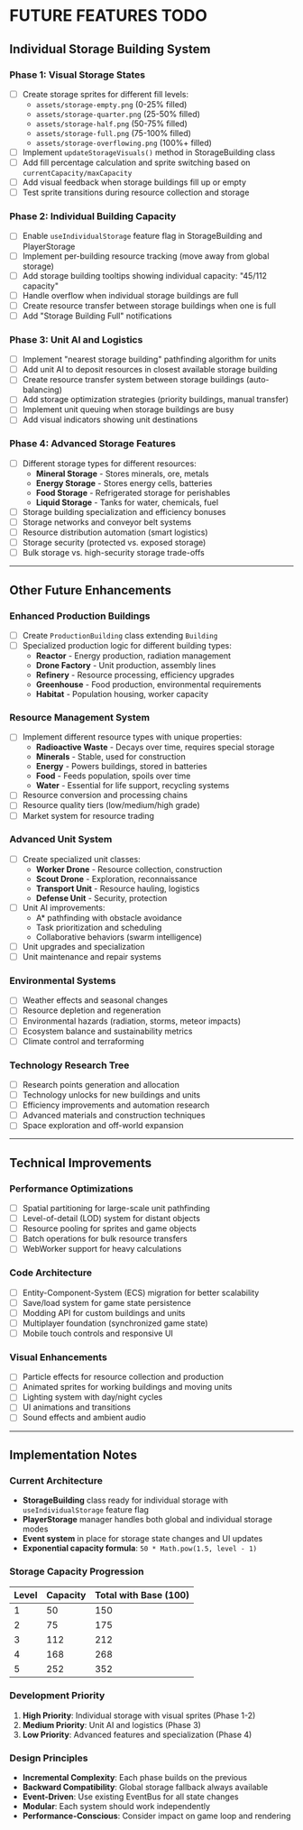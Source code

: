 # FUTURE FEATURES TODO

## Individual Storage Building System

### Phase 1: Visual Storage States
- [ ] Create storage sprites for different fill levels:
  - `assets/storage-empty.png` (0-25% filled)
  - `assets/storage-quarter.png` (25-50% filled)
  - `assets/storage-half.png` (50-75% filled)
  - `assets/storage-full.png` (75-100% filled)
  - `assets/storage-overflowing.png` (100%+ filled)
- [ ] Implement `updateStorageVisuals()` method in StorageBuilding class
- [ ] Add fill percentage calculation and sprite switching based on `currentCapacity/maxCapacity`
- [ ] Add visual feedback when storage buildings fill up or empty
- [ ] Test sprite transitions during resource collection and storage

### Phase 2: Individual Building Capacity
- [ ] Enable `useIndividualStorage` feature flag in StorageBuilding and PlayerStorage
- [ ] Implement per-building resource tracking (move away from global storage)
- [ ] Add storage building tooltips showing individual capacity: "45/112 capacity"
- [ ] Handle overflow when individual storage buildings are full
- [ ] Create resource transfer between storage buildings when one is full
- [ ] Add "Storage Building Full" notifications

### Phase 3: Unit AI and Logistics
- [ ] Implement "nearest storage building" pathfinding algorithm for units
- [ ] Add unit AI to deposit resources in closest available storage building
- [ ] Create resource transfer system between storage buildings (auto-balancing)
- [ ] Add storage optimization strategies (priority buildings, manual transfer)
- [ ] Implement unit queuing when storage buildings are busy
- [ ] Add visual indicators showing unit destinations

### Phase 4: Advanced Storage Features
- [ ] Different storage types for different resources:
  - **Mineral Storage** - Stores minerals, ore, metals
  - **Energy Storage** - Stores energy cells, batteries
  - **Food Storage** - Refrigerated storage for perishables
  - **Liquid Storage** - Tanks for water, chemicals, fuel
- [ ] Storage building specialization and efficiency bonuses
- [ ] Storage networks and conveyor belt systems
- [ ] Resource distribution automation (smart logistics)
- [ ] Storage security (protected vs. exposed storage)
- [ ] Bulk storage vs. high-security storage trade-offs

---

## Other Future Enhancements

### Enhanced Production Buildings
- [ ] Create `ProductionBuilding` class extending `Building`
- [ ] Specialized production logic for different building types:
  - **Reactor** - Energy production, radiation management
  - **Drone Factory** - Unit production, assembly lines
  - **Refinery** - Resource processing, efficiency upgrades
  - **Greenhouse** - Food production, environmental requirements
  - **Habitat** - Population housing, worker capacity

### Resource Management System
- [ ] Implement different resource types with unique properties:
  - **Radioactive Waste** - Decays over time, requires special storage
  - **Minerals** - Stable, used for construction
  - **Energy** - Powers buildings, stored in batteries
  - **Food** - Feeds population, spoils over time
  - **Water** - Essential for life support, recycling systems
- [ ] Resource conversion and processing chains
- [ ] Resource quality tiers (low/medium/high grade)
- [ ] Market system for resource trading

### Advanced Unit System
- [ ] Create specialized unit classes:
  - **Worker Drone** - Resource collection, construction
  - **Scout Drone** - Exploration, reconnaissance
  - **Transport Unit** - Resource hauling, logistics
  - **Defense Unit** - Security, protection
- [ ] Unit AI improvements:
  - A* pathfinding with obstacle avoidance
  - Task prioritization and scheduling
  - Collaborative behaviors (swarm intelligence)
- [ ] Unit upgrades and specialization
- [ ] Unit maintenance and repair systems

### Environmental Systems
- [ ] Weather effects and seasonal changes
- [ ] Resource depletion and regeneration
- [ ] Environmental hazards (radiation, storms, meteor impacts)
- [ ] Ecosystem balance and sustainability metrics
- [ ] Climate control and terraforming

### Technology Research Tree
- [ ] Research points generation and allocation
- [ ] Technology unlocks for new buildings and units
- [ ] Efficiency improvements and automation research
- [ ] Advanced materials and construction techniques
- [ ] Space exploration and off-world expansion

---

## Technical Improvements

### Performance Optimizations
- [ ] Spatial partitioning for large-scale unit pathfinding
- [ ] Level-of-detail (LOD) system for distant objects
- [ ] Resource pooling for sprites and game objects
- [ ] Batch operations for bulk resource transfers
- [ ] WebWorker support for heavy calculations

### Code Architecture
- [ ] Entity-Component-System (ECS) migration for better scalability
- [ ] Save/load system for game state persistence
- [ ] Modding API for custom buildings and units
- [ ] Multiplayer foundation (synchronized game state)
- [ ] Mobile touch controls and responsive UI

### Visual Enhancements
- [ ] Particle effects for resource collection and production
- [ ] Animated sprites for working buildings and moving units
- [ ] Lighting system with day/night cycles
- [ ] UI animations and transitions
- [ ] Sound effects and ambient audio

---

## Implementation Notes

### Current Architecture
- **StorageBuilding** class ready for individual storage with `useIndividualStorage` feature flag
- **PlayerStorage** manager handles both global and individual storage modes
- **Event system** in place for storage state changes and UI updates
- **Exponential capacity formula**: `50 * Math.pow(1.5, level - 1)`

### Storage Capacity Progression
| Level | Capacity | Total with Base (100) |
|-------|----------|--------------------|
| 1     | 50       | 150               |
| 2     | 75       | 175               |
| 3     | 112      | 212               |
| 4     | 168      | 268               |
| 5     | 252      | 352               |

### Development Priority
1. **High Priority**: Individual storage with visual sprites (Phase 1-2)
2. **Medium Priority**: Unit AI and logistics (Phase 3)
3. **Low Priority**: Advanced features and specialization (Phase 4)

### Design Principles
- **Incremental Complexity**: Each phase builds on the previous
- **Backward Compatibility**: Global storage fallback always available
- **Event-Driven**: Use existing EventBus for all state changes
- **Modular**: Each system should work independently
- **Performance-Conscious**: Consider impact on game loop and rendering